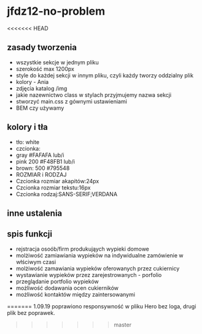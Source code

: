 # jfdz12-no-problem
<<<<<<< HEAD

## zasady tworzenia
* wszystkie sekcje w jednym pliku
* szerokość max 1200px
* style do każdej sekcji w innym pliku, czyli każdy tworzy oddzialny plik
* kolory - Ania
* zdjęcia katalog /img 
* jakie nazewnictwo class w stylach przyjmujemy nazwa sekcji
* stworzyć main.css z gównymi ustawieniami
* BEM czy używamy  

## kolory i tła
* tło: white
* czcionka:
* gray #FAFAFA lub/i
* pink  200 #F48FB1 lub/i
* brown: 500 #795548
* ROZMIAR i RODZAJ
* Czcionka rozmiar akapitów:24px
* Czcionka rozmiar tekstu:16px
* Czcionka rodzaj:SANS-SERIF;VERDANA


## inne ustalenia

## spis funkcji
* rejstracja osoób/firm produkująych wypieki domowe
* molżiwość zamiawiania wypieków na indywidualne zamówienie w włściwym czasi 
* molżiwość zamawiania wypieków oferowanych przez cukiernicy
* wystawianie wypieków przez zarejestrowanych - porfolio
* przeglądanie portfolio wypieków
* możliwość dodawania ocen cukierników
* możliwość kontaktów między zaintersowanymi 


=======
1.09.19 poprawiono responsywność w pliku Hero bez loga, drugi plik bez poprawek.
>>>>>>> master
